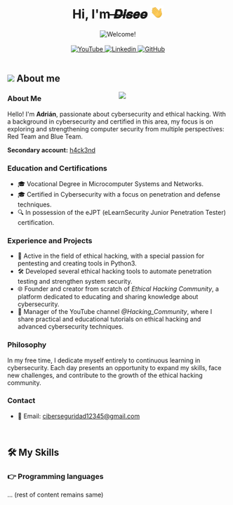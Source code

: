 
<div align="center">
  <h1> Hi, I'm ̶𝑫̶𝒊̶𝒔̶𝒆̶𝒐̶ <img src="https://github.com/ABSphreak/ABSphreak/blob/master/gifs/Hi.gif" width="30px"></h1>
</div>

<div align="center" width="50">
  <img src="https://github.com/D1se0/D1se0/assets/164921056/90a9e063-8c3e-4a2c-8303-4a24be13061d" alt="Welcome!" width="1000"/>
</div>

<br>

<div align="center">
  <a href="https://www.youtube.com/channel/UCTYFCMrN3NLa70bmpjRB--g" target="_blank">
    <img src="https://img.shields.io/badge/YouTube-%23FF0000.svg?tab=followers&logo=YouTube&logoColor=white" alt="YouTube">
  </a>
  <a href="https://www.linkedin.com/in/adriaangaarcialopez" target="_blank">
    <img src="https://img.shields.io/badge/Linkedin-%230074D9.svg?logo=Linkedin&logoColor=white" alt="Linkedin">
  </a>
  <a href="https://github.com/D1se0">
    <img src="https://img.shields.io/github/followers/D1se0?tab=followers&style=social" alt="GitHub">
  </a>
</div>

<br>

## <img src="https://github.com/7oSkaaa/7oSkaaa/blob/main/Images/about_me.gif?raw=true" width="50px"> About me

<img align="right" src="https://github.com/7oSkaaa/7oSkaaa/blob/main/Images/Right_Side.gif?raw=true" width="250px">

### About Me

Hello! I'm **Adrián**, passionate about cybersecurity and ethical hacking. With a background in cybersecurity and certified in this area, my focus is on exploring and strengthening computer security from multiple perspectives: Red Team and Blue Team.

**Secondary account:** [h4ck3nd](https://github.com/h4ck3nd)

### Education and Certifications
- 🎓 Vocational Degree in Microcomputer Systems and Networks.
- 🎓 Certified in Cybersecurity with a focus on penetration and defense techniques.
- 🔍 In possession of the eJPT (eLearnSecurity Junior Penetration Tester) certification.

### Experience and Projects
- 💼 Active in the field of ethical hacking, with a special passion for pentesting and creating tools in Python3.
- 🛠️ Developed several ethical hacking tools to automate penetration testing and strengthen system security.
- 🌐 Founder and creator from scratch of *Ethical Hacking Community*, a platform dedicated to educating and sharing knowledge about cybersecurity.
- 🎥 Manager of the YouTube channel *@Hacking_Community*, where I share practical and educational tutorials on ethical hacking and advanced cybersecurity techniques.

### Philosophy
In my free time, I dedicate myself entirely to continuous learning in cybersecurity. Each day presents an opportunity to expand my skills, face new challenges, and contribute to the growth of the ethical hacking community.

### Contact
- 📧 Email: [ciberseguridad12345@gmail.com](mailto:ciberseguridad12345@gmail.com)

<br>

## 🛠️ My Skills

### 👉 Programming languages
... (rest of content remains same)
